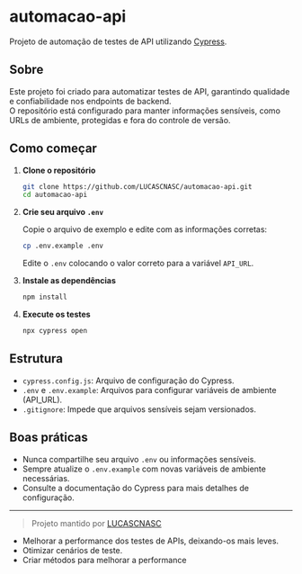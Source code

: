 # automacao-api

Projeto de automação de testes de API utilizando [Cypress](https://www.cypress.io/).

## Sobre

Este projeto foi criado para automatizar testes de API, garantindo qualidade e confiabilidade nos endpoints de backend.  
O repositório está configurado para manter informações sensíveis, como URLs de ambiente, protegidas e fora do controle de versão.

## Como começar

1. **Clone o repositório**

   ```sh
   git clone https://github.com/LUCASCNASC/automacao-api.git
   cd automacao-api
   ```

2. **Crie seu arquivo `.env`**

   Copie o arquivo de exemplo e edite com as informações corretas:
   ```sh
   cp .env.example .env
   ```

   Edite o `.env` colocando o valor correto para a variável `API_URL`.

3. **Instale as dependências**

   ```sh
   npm install
   ```

4. **Execute os testes**

   ```sh
   npx cypress open
   ```

## Estrutura

- `cypress.config.js`: Arquivo de configuração do Cypress.
- `.env` e `.env.example`: Arquivos para configurar variáveis de ambiente (API_URL).
- `.gitignore`: Impede que arquivos sensíveis sejam versionados.

## Boas práticas

- Nunca compartilhe seu arquivo `.env` ou informações sensíveis.
- Sempre atualize o `.env.example` com novas variáveis de ambiente necessárias.
- Consulte a documentação do Cypress para mais detalhes de configuração.

---

> Projeto mantido por [LUCASCNASC](https://github.com/LUCASCNASC)

- Melhorar a performance dos testes de APIs, deixando-os mais leves.
- Otimizar cenários de teste.
- Criar métodos para melhorar a performance